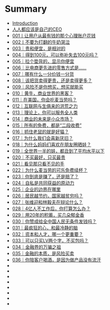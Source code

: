 # Summary

- [Introduction](README.md)
- [人人都应该是自己的CEO](000.md)
- [001丨让用户从最有钱的那个心理账户花钱](001.md)
- [002丨不要为打翻的牛奶哭泣](002.md)
- [003｜贵和便宜，是相对的](003.md)
- [004｜得到100元，可以弥补失去100元吗？](004.md)
- [005｜拉个垫背的，显示你便宜](005.md)
- [006｜比电商更先进的零售方式是……](006.md)
- [007｜哪有什么一分价钱一分货](007.md)
- [008｜该把货卖得更贵，还是卖得更多？](008.md)
- [009｜风险不是你想买，想买就能买](009.md)
- [010｜黄牛，商业世界的黑客？](010.md)
- [011｜在美国，你会吃麦当劳吗？](011.md)
- [012｜互联网与生俱来的洪荒之力](012.md)
- [013｜理论上，你可以服务全人类](013.md)
- [014｜商业的未来是小众市场？](014.md)
- [015｜所有的免费，都是“二段收费”](015.md)
- [016｜抓住老鼠的就是好猫？](016.md)
- [017｜为什么我们会喜新厌旧？](017.md)
- [018｜为什么妈妈们喜欢在朋友圈晒娃？](018.md)
- [019｜全世界一半的娃，都丑到了平均水平以下](019.md)
- [020｜不买最好，只买最贵](020.md)
- [021｜看见那只看不见的手](021.md)
- [022｜为什么麦当劳的可乐免费续杯？](022..md)
- [023｜你到底是赚了，还是赔了？](023.md)
- [024｜自私是共同获益的原动力](024.md)
- [025｜企业的边界在哪里](025.md)
- [026｜居民越节约，国家越贫穷吗？](026.md)
- [027｜张维迎和林毅夫在辩论什么？](027.md)
- [028｜4亿人不工作后，你打算怎么办？](028.md)
- [029｜用20年的积蓄，买几朵郁金香](029.md)
- [030｜你赞成给全中国人民无条件发钱吗？](030.md)
- [031｜最疯狂的心，和最冷静的脑](031.md)
- [032｜资本和人才，哪一个更重要？](032.md)
- [033｜可以只买LV两个字，不买包吗？](033.md)
- [034｜金融界的万骗之祖](034.md)
- [035｜金融的本质，是风险买卖](035.md)
- [036｜你陪客户喝酒，是因为做产品没有流汗](036.md)
- []()
- []()
- []()
- []()
- []()
- []()
- []()
- []()